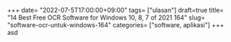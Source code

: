 +++
date= "2022-07-5T17:00:00+09:00"
tags= ["ulasan"]
draft=true
title= "14 Best Free OCR Software for Windows 10, 8, 7 of 2021        164"
slug= "software-ocr-untuk-windows-164"
categories= ["software, aplikasi"]
+++
asd
